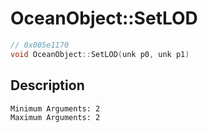 # OceanObject::SetLOD
```c
// 0x005e1170
void OceanObject::SetLOD(unk p0, unk p1)
```
## Description
```
Minimum Arguments: 2
Maximum Arguments: 2
```

